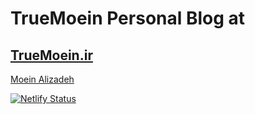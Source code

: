 # TrueMoein Personal Blog at

## [TrueMoein.ir](https://truemoein.ir)

<div class="LI-profile-badge"  data-version="v1" data-size="medium" data-locale="en_US" data-type="vertical" data-theme="light" data-vanity="truemoein"><a class="LI-simple-link" href='https://ir.linkedin.com/in/truemoein?trk=profile-badge'>Moein Alizadeh</a></div>

[![Netlify Status](https://api.netlify.com/api/v1/badges/d0ea2053-c584-48db-8bde-83559d578e2c/deploy-status)](https://app.netlify.com/sites/truemoein/deploys)
